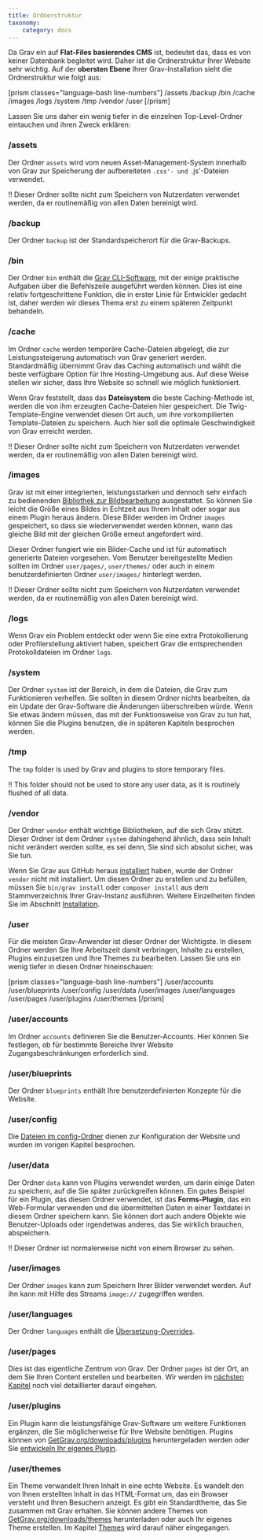 ```yaml
---
title: Ordnerstruktur
taxonomy:
    category: docs
---
```


Da Grav ein auf **Flat-Files basierendes CMS** ist, bedeutet das, dass es von keiner Datenbank begleitet wird. Daher ist die Ordnerstruktur Ihrer Website sehr wichtig.  Auf der **obersten Ebene** Ihrer Grav-Installation sieht die Ordnerstruktur wie folgt aus:

[prism classes="language-bash line-numbers"]
/assets
/backup
/bin
/cache
/images
/logs
/system
/tmp
/vendor
/user
[/prism]

Lassen Sie uns daher ein wenig tiefer in die einzelnen Top-Level-Ordner eintauchen und ihren Zweck erklären:

### /assets

Der Ordner `assets` wird vom neuen Asset-Management-System innerhalb von Grav zur Speicherung der aufbereiteten `.css'- und `.js'-Dateien verwendet.

!! Dieser Ordner sollte nicht zum Speichern von Nutzerdaten verwendet werden, da er routinemäßig von allen Daten bereinigt wird.

### /backup

Der Ordner `backup` ist der Standardspeicherort für die Grav-Backups.

### /bin

Der Ordner `bin` enthält die [Grav CLI-Software](../../cli-console/grav-cli), mit der einige praktische Aufgaben über die Befehlszeile ausgeführt werden können. Dies ist eine relativ fortgeschrittene Funktion, die in erster Linie für Entwickler gedacht ist, daher werden wir dieses Thema erst zu einem späteren Zeitpunkt behandeln.

### /cache

Im Ordner `cache` werden temporäre Cache-Dateien abgelegt, die zur Leistungssteigerung automatisch von Grav generiert werden.  Standardmäßig übernimmt Grav das Caching automatisch und wählt die beste verfügbare Option für Ihre Hosting-Umgebung aus. Auf diese Weise stellen wir sicher, dass Ihre Website so schnell wie möglich funktioniert.

Wenn Grav feststellt, dass das **Dateisystem** die beste Caching-Methode ist, werden die von ihm erzeugten Cache-Dateien hier gespeichert.  Die Twig-Template-Engine verwendet diesen Ort auch, um ihre vorkompilierten Template-Dateien zu speichern.  Auch hier soll die optimale Geschwindigkeit von Grav erreicht werden.

!! Dieser Ordner sollte nicht zum Speichern von Nutzerdaten verwendet werden, da er routinemäßig von allen Daten bereinigt wird.

### /images

Grav ist mit einer integrierten, leistungsstarken und dennoch sehr einfach zu bedienenden [Bibliothek zur Bildbearbeitung](../../content/media) ausgestattet. So können Sie leicht die Größe eines Bildes in Echtzeit aus Ihrem Inhalt oder sogar aus einem Plugin heraus ändern. Diese Bilder werden im Ordner `images` gespeichert, so dass sie wiederverwendet werden können, wann das gleiche Bild mit der gleichen Größe erneut angefordert wird.

Dieser Ordner fungiert wie ein Bilder-Cache und ist für automatisch generierte Dateien vorgesehen.  Vom Benutzer bereitgestellte Medien sollten im Ordner `user/pages/`, `user/themes/` oder auch in einem benutzerdefinierten Ordner `user/images/` hinterlegt werden.

!! Dieser Ordner sollte nicht zum Speichern von Nutzerdaten verwendet werden, da er routinemäßig von allen Daten bereinigt wird.

### /logs

Wenn Grav ein Problem entdeckt oder wenn Sie eine extra Protokollierung oder Profilerstellung aktiviert haben, speichert Grav die entsprechenden Protokolldateien im Ordner `logs`.

### /system

Der Ordner `system` ist der Bereich, in dem die Dateien, die Grav zum Funktionieren verhelfen.  Sie sollten in diesem Ordner nichts bearbeiten, da ein Update der Grav-Software die Änderungen überschreiben würde.  Wenn Sie etwas ändern müssen, das mit der Funktionsweise von Grav zu tun hat, können Sie die Plugins benutzen, die in späteren Kapiteln besprochen werden.

### /tmp

The `tmp` folder is used by Grav and plugins to store temporary files.

!! This folder should not be used to store any user data, as it is routinely flushed of all data.

### /vendor

Der Ordner `vendor` enthält wichtige Bibliotheken, auf die sich Grav stützt.  Dieser Ordner ist dem Ordner `system` dahingehend ähnlich, dass sein Inhalt nicht verändert werden sollte, es sei denn, Sie sind sich absolut sicher, was Sie tun.

Wenn Sie Grav aus GitHub heraus [installiert](../installation) haben, wurde der Ordner `vendor` nicht mit installiert. Um diesen Ordner zu erstellen und zu befüllen, müssen Sie `bin/grav install` oder `composer install` aus dem Stammverzeichnis Ihrer Grav-Instanz ausführen. Weitere Einzelheiten finden Sie im Abschnitt [Installation](../installation).

### /user

Für die meisten Grav-Anwender ist dieser Ordner der Wichtigste. In diesem Ordner werden Sie Ihre Arbeitszeit damit verbringen, Inhalte zu erstellen, Plugins einzusetzen und Ihre Themes zu bearbeiten. Lassen Sie uns ein wenig tiefer in diesen Ordner hineinschauen:

[prism classes="language-bash line-numbers"]
/user/accounts
/user/blueprints
/user/config
/user/data
/user/images
/user/languages
/user/pages
/user/plugins
/user/themes
[/prism]

### /user/accounts

Im Ordner `accounts` definieren Sie die Benutzer-Accounts. Hier können Sie festlegen, ob für bestimmte Bereiche Ihrer Website Zugangsbeschränkungen erforderlich sind.

### /user/blueprints

Der Ordner `blueprints` enthält Ihre benutzerdefinierten Konzepte für die Website.

### /user/config

Die [Dateien im config-Ordner](../grav-configuration) dienen zur Konfiguration der Website und wurden im vorigen Kapitel besprochen.

### /user/data

Der Ordner `data` kann von Plugins verwendet werden, um darin einige Daten zu speichern, auf die Sie später zurückgreifen können.  Ein gutes Beispiel für ein Plugin, das diesen Ordner verwendet, ist das **Forms-Plugin**, das ein Web-Formular verwenden und die übermittelten Daten in einer Textdatei in diesem Ordner speichern kann.  Sie können dort auch andere Objekte wie Benutzer-Uploads oder irgendetwas anderes, das Sie wirklich brauchen, abspeichern.

!! Dieser Ordner ist normalerweise nicht von einem Browser zu sehen.

### /user/images

Der Ordner `images` kann zum Speichern Ihrer Bilder verwendet werden. Auf ihn kann mit Hilfe des Streams `image://` zugegriffen werden.


### /user/languages

Der Ordner `languages` enthält die [Übersetzung-Overrides](../../content/multi-language#Übersetzung-Overrides).

### /user/pages

Dies ist das eigentliche Zentrum von Grav. Der Ordner `pages` ist der Ort, an dem Sie Ihren Content erstellen und bearbeiten.  Wir werden im [nächsten Kapitel](../../content) noch viel detaillierter darauf eingehen.

### /user/plugins

Ein Plugin kann die leistungsfähige Grav-Software um weitere Funktionen ergänzen, die Sie möglicherweise für Ihre Website benötigen. Plugins können von [GetGrav.org/downloads/plugins](https://getgrav.org/downloads/plugins) heruntergeladen werden oder Sie [entwickeln Ihr eigenes Plugin](../../plugins/plugin-tutorial).

### /user/themes

Ein Theme verwandelt Ihren Inhalt in eine echte Website. Es wandelt den von Ihnen erstellten Inhalt in das HTML-Format um, das ein Browser versteht und Ihren Besuchern anzeigt. Es gibt ein Standardtheme, das Sie zusammen mit Grav erhalten. Sie können andere Themes von [GetGrav.org/downloads/themes](https://getgrav.org/downloads/themes) herunterladen oder auch Ihr eigenes Theme erstellen. Im Kapitel [Themes](../../themes) wird darauf näher eingegangen.
